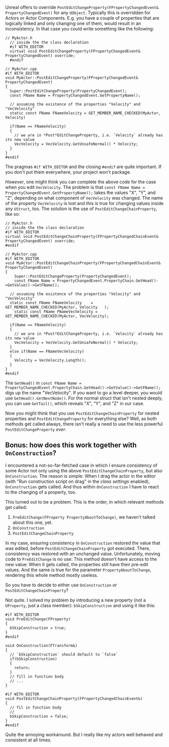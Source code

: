 Unreal offers to override `PostEditChangeProperty(FPropertyChangedEvent& PropertyChangedEvent)` for any `UObject`.
Typically this is overridden for Actors or Actor Components.
E.g. you have a couple of properties that are logically linked and only changing one of them, would result in an inconsistency.
In that case you could write something like the following:

```
// MyActor.h
  // inside the the class declaration
  #if WITH_EDITOR
  virtual void PostEditChangeProperty(FPropertyChangedEvent& PropertyChangedEvent) override;
  #endif

// MyActor.cpp
#if WITH_EDITOR
void MyActor::PostEditChangeProperty(FPropertyChangedEvent& PropertyChangedEvent)
{
  Super::PostEditChangeProperty(PropertyChangedEvent);
  const FName Name = PropertyChangedEvent.GetPropertyName();
  
  // assuming the existence of the properties "Velocity" and "VecVelocity"
  static const FName FNameVelocity = GET_MEMBER_NAME_CHECKED(MyActor, Velocity)
  
  if(Name == FNameVelocity)
  {
    // we are in *Post*EditChangeProperty, i.e. `Velocity` already has its new value
    VecVelocity = VecVelocity.GetUnsafeNormal() * Velocity;
  }
}
#endif
```

The pragmas `#if WITH_EDITOR` and the closing `#endif` are quite important.
If you don't put them everywhere, your project won't package.

*However*, one might think you can complete the above code for the case when you edit `VecVelocity`.
The problem is that `const FName Name = PropertyChangedEvent.GetPropertyName();` takes the values "X", "Y", and "Z",
depending on what component of `VecVelocity` was changed.
The name of the property `VecVelocity` is lost and this is true for changing values inside any `UStruct`, too.
The solution is the use of `PostEditChangeChainProperty`, like so:

```
// MyActor.h
// inside the the class declaration
#if WITH_EDITOR
virtual void PostEditChangeChainProperty(FPropertyChangedChainEvent& PropertyChangedEvent) override;
#endif

// MyActor.cpp
#if WITH_EDITOR
void MyActor::PostEditChangeChainProperty(FPropertyChangedChainEvent& PropertyChangedEvent)
{
	Super::PostEditChangeProperty(PropertyChangedEvent);
	const FName Name = PropertyChangedEvent.PropertyChain.GetHead()->GetValue()->GetFName();
  
  // assuming the existence of the properties "Velocity" and "VecVelocity"
  static const FName FNameVelocity    = GET_MEMBER_NAME_CHECKED(MyActor, Velocity   );
	static const FName FNameVecVelocity = GET_MEMBER_NAME_CHECKED(MyActor, VecVelocity);

  if(Name == FNameVelocity)
  {
    // we are in *Post*EditChangeProperty, i.e. `Velocity` already has its new value
    VecVelocity = VecVelocity.GetUnsafeNormal() * Velocity;
  }
  else if(Name == FNameVecVelocity)
  {
    Velocity = VecVelocity.Length();
  }
}
#endif
```

The `GetHead()` in `const FName Name = PropertyChangedEvent.PropertyChain.GetHead()->GetValue()->GetFName();` digs up the name "VecVelocity".
If you want to go a level deeper, you would use `GetHead().GetNextNode()`.
For the normal struct that isn't nested deeply, you can use `GetTail()`, which reveals "X", "Y", and "Z" in our case.

Now you might think that you use `PostEditChangeChainProperty` for nested properties and `PostEditChangeProperty` for everything else?
Well, as both methods get called always, there isn't really a need to use the less powerful `PostEditChangeProperty` *ever*.

## Bonus: how does this work together with `OnConstruction`?

I encountered a not-so-far-fetched case in which I ensure consistency of some Actor not only using the above `PostEditChangeChainProperty`,
but also `OnConstruction`.
The reason is simple:
When I drag the actor in the editor (with "Run construction script on drag" in the *class settings* enabled), `OnConstruction` gets called.
And thus within `OnConstruction` I have to react to the changing of a property, too.

This turned out to be a problem.
This is the order, in which relevant methods get called:

1. `PreEditChange(FProperty PropertyAboutToChange)`, we haven't talked about this one, yet.
2. `OnConstruction`
3. `PostEditChangeChainProperty`

In my case, ensuring consistency in `OnConstruction` restored the value that was edited, before `PostEditChangeChainProperty` got executed.
There, consistency was restored with an unchanged value.
Unfortunately, moving code to `PreEditChange` is no use:
This method doesn't have access to the new value:
When it gets called, the properties still have their pre-edit values.
And the same is true for the parameter `PropertyAboutToChange`, rendering this whole method mostly useless.

So you have to decide to either use `OnConstruction` *or* `PostEditChangeChainProperty`?

Not quite.
I solved my problem by introducing a new property (not a `UProperty`, just a class member): `bSkipConstruction` and using it like this:

```
#if WITH_EDITOR
void PreEditChange(FProperty)
{
  bSkipConstruction = true;
}
#endif

void OnConstruction(FTransform&)
{
  // `bSkipConstruction` should default to `false`
  if(bSkipConstruction)
  {
    return;
  }
  // fill in function body
  // ...
}

#if WITH_EDITOR
void PostEditChangeChainProperty(FPropertyChangedChainEvent&)
{
  // fil in function body
  //
  bSkipConstruction = false;
}
#endif
```

Quite the annoying workaround.
But I really like my actors well behaved and consistent at all times.
